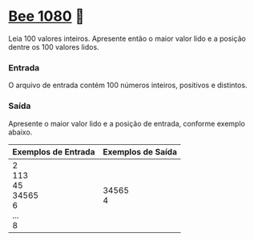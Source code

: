 # <a href="https://www.beecrowd.com.br/judge/pt/problems/view/1080"> Bee 1080</a> 🐝


Leia 100 valores inteiros. Apresente então o maior valor lido e a posição dentre os 100 valores lidos.


### Entrada
O arquivo de entrada contém 100 números inteiros, positivos e distintos.


### Saída
Apresente o maior valor lido e a posição de entrada, conforme exemplo abaixo.




| Exemplos de Entrada | Exemplos de Saída|
|---| ---|
|2<br>113<br>45<br>34565<br>6<br>...<br>8  |  34565<br>4|




